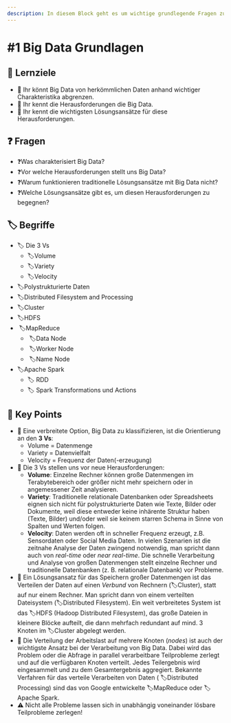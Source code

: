 ```yaml
---
description: In diesem Block geht es um wichtige grundlegende Fragen zu Big Data.
---
```


# \#1 Big Data Grundlagen

## 🎯 Lernziele

* 🎯 Ihr könnt Big Data von herkömmlichen Daten anhand wichtiger Charakteristika abgrenzen.
* 🎯 Ihr kennt die Herausforderungen die Big Data.
* 🎯 Ihr kennt die wichtigsten Lösungsansätze für diese Herausforderungen.

## ❓ Fragen

* ❓Was charakterisiert Big Data?
* ❓Vor welche Herausforderungen stellt uns Big Data?
* ❓Warum funktionieren traditionelle Lösungsansätze mit Big Data nicht?
* ❓Welche Lösungsansätze gibt es, um diesen Herausforderungen zu begegnen?

## 🏷 Begriffe

* 🏷 Die 3 Vs
  * 🏷Volume
  * 🏷Variety
  * 🏷Velocity
* 🏷Polystrukturierte Daten 
* 🏷Distributed Filesystem and Processing
* 🏷Cluster
* 🏷HDFS
* ​ 🏷MapReduce
  * ​​ 🏷Data Node
  * ​​ 🏷Worker Node
  * ​​ 🏷Name Node 
* 🏷Apache Spark
  * 🏷 RDD
  * 🏷 Spark Transformations und Actions

## 🔑 Key Points

* 🔑 Eine verbreitete Option, Big Data zu klassifizieren, ist die Orientierung an den **3 Vs**:
  * Volume = Datenmenge
  * Variety = Datenvielfalt
  * Velocity = Frequenz der Daten\(-erzeugung\) 
* 🔑 Die 3 Vs stellen uns vor neue Herausforderungen:
  * **Volume**: Einzelne Rechner können große Datenmengen im Terabytebereich oder größer nicht mehr speichern oder in angemessener Zeit analysieren.
  * **Variety**: Traditionelle relationale Datenbanken oder Spreadsheets eignen sich nicht für polystrukturierte Daten wie Texte, Bilder oder Dokumente, weil diese entweder keine inhärente Struktur haben \(Texte, Bilder\) und/oder weil sie keinem starren Schema in Sinne von Spalten und Werten folgen.
  * **Velocity**: Daten werden oft in schneller Frequenz erzeugt, z.B. Sensordaten oder Social Media Daten. In vielen Szenarien ist die zeitnahe Analyse der Daten zwingend notwendig, man spricht dann auch von _real-time_ oder _near real-time_. Die schnelle Verarbeitung und Analyse von großen Datenmengen stellt einzelne Rechner und traditionelle Datenbanken \(z. B. relationale Datenbank\) vor Probleme. 
* 🔑 Ein Lösungsansatz für das Speichern großer Datenmengen ist das Verteilen der Daten auf einen _Verbund_ von Rechnern \(🏷Cluster\), statt auf nur einem Rechner. Man spricht dann von einem verteilten Dateisystem \(🏷Distributed Filesystem\). Ein weit verbreitetes System ist das 🏷HDFS \(Hadoop Distributed Filesystem\), das große Dateien in kleinere Blöcke aufteilt, die dann mehrfach redundant auf mind. 3 Knoten im 🏷Cluster abgelegt werden. 
* 🔑 Die Verteilung der Arbeitslast auf mehrere Knoten \(_nodes_\) ist auch der wichtigste Ansatz bei der Verarbeitung von Big Data. Dabei wird das Problem oder die Abfrage in parallel verarbeitbare Teilprobleme zerlegt und auf die verfügbaren Knoten verteilt. Jedes Teilergebnis wird eingesammelt und zu dem Gesamtergebnis aggregiert. Bekannte Verfahren für das verteile Verarbeiten von Daten \( 🏷Distributed Processing\) sind das von Google entwickelte 🏷MapReduce oder 🏷Apache Spark.  
* ⚠ Nicht alle Probleme lassen sich in unabhängig voneinander lösbare Teilprobleme zerlegen!

